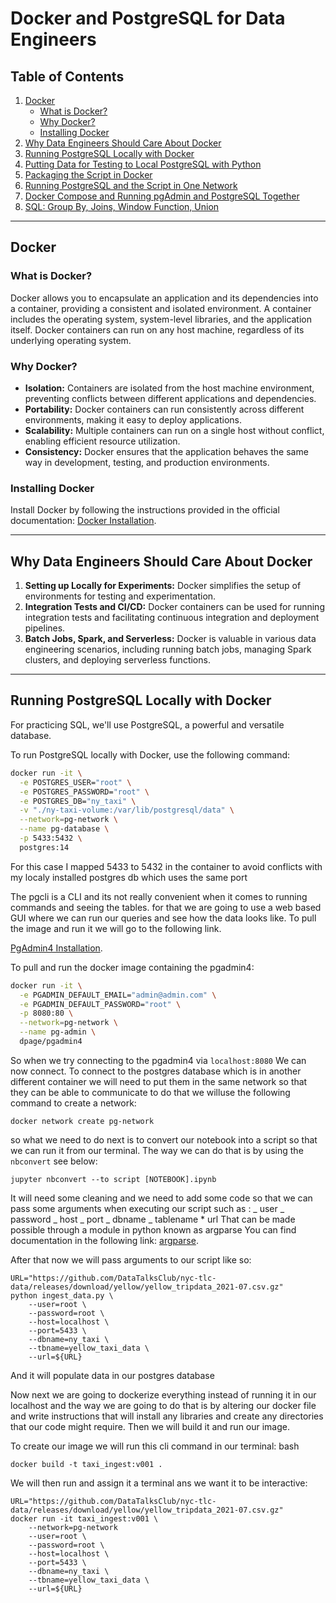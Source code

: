 # Docker and PostgreSQL for Data Engineers

## Table of Contents

1. [Docker](#docker)
   - [What is Docker?](#what-is-docker)
   - [Why Docker?](#why-docker)
   - [Installing Docker](#installing-docker)
2. [Why Data Engineers Should Care About Docker](#why-data-engineers-should-care-about-docker)
3. [Running PostgreSQL Locally with Docker](#running-postgresql-locally-with-docker)
4. [Putting Data for Testing to Local PostgreSQL with Python](#putting-data-for-testing-to-local-postgresql-with-python)
5. [Packaging the Script in Docker](#packaging-the-script-in-docker)
6. [Running PostgreSQL and the Script in One Network](#running-postgresql-and-the-script-in-one-network)
7. [Docker Compose and Running pgAdmin and PostgreSQL Together](#docker-compose-and-running-pgadmin-and-postgresql-together)
8. [SQL: Group By, Joins, Window Function, Union](#sql-group-by-joins-window-function-union)

---

## Docker

### What is Docker?

Docker allows you to encapsulate an application and its dependencies into a container, providing a consistent and isolated environment. A container includes the operating system, system-level libraries, and the application itself. Docker containers can run on any host machine, regardless of its underlying operating system.

### Why Docker?

- **Isolation:** Containers are isolated from the host machine environment, preventing conflicts between different applications and dependencies.
- **Portability:** Docker containers can run consistently across different environments, making it easy to deploy applications.
- **Scalability:** Multiple containers can run on a single host without conflict, enabling efficient resource utilization.
- **Consistency:** Docker ensures that the application behaves the same way in development, testing, and production environments.

### Installing Docker

Install Docker by following the instructions provided in the official documentation: [Docker Installation](https://docs.docker.com/get-docker/).

---

## Why Data Engineers Should Care About Docker

1. **Setting up Locally for Experiments:** Docker simplifies the setup of environments for testing and experimentation.
2. **Integration Tests and CI/CD:** Docker containers can be used for running integration tests and facilitating continuous integration and deployment pipelines.
3. **Batch Jobs, Spark, and Serverless:** Docker is valuable in various data engineering scenarios, including running batch jobs, managing Spark clusters, and deploying serverless functions.

---

## Running PostgreSQL Locally with Docker

For practicing SQL, we'll use PostgreSQL, a powerful and versatile database.

To run PostgreSQL locally with Docker, use the following command:

```bash
docker run -it \
  -e POSTGRES_USER="root" \
  -e POSTGRES_PASSWORD="root" \
  -e POSTGRES_DB="ny_taxi" \
  -v "./ny-taxi-volume:/var/lib/postgresql/data" \
  --network=pg-network \
  --name pg-database \
  -p 5433:5432 \
  postgres:14
```

For this case I mapped 5433 to 5432 in the container to avoid conflicts with my localy installed postgres db which uses the same port

The pgcli is a CLI and its not really convenient when it comes to running commands and seeing the tables. for that we are going to use a web based GUI where we can run our queries and see how the data looks like. To pull the image and run it we will go to the following link.

[PgAdmin4 Installation](https://www.pgadmin.org/download/).

To pull and run the docker image containing the pgadmin4:

```bash
docker run -it \
  -e PGADMIN_DEFAULT_EMAIL="admin@admin.com" \
  -e PGADMIN_DEFAULT_PASSWORD="root" \
  -p 8080:80 \
  --network=pg-network \
  --name pg-admin \
  dpage/pgadmin4
```

So when we try connecting to the pgadmin4 via `localhost:8080` We can now connect. To connect to the postgres database which is in another different container we will need to put them in the same network so that they can be able to communicate to do that we willuse the following command to create a network:

```
docker network create pg-network
```

so what we need to do next is to convert our notebook into a script so that we can run it from our terminal. The way we can do that is by using the `nbconvert` see below:

`jupyter nbconvert --to script [NOTEBOOK].ipynb`

It will need some cleaning and we need to add some code so that we can pass some arguments when executing our script such as :
_ user
_ password
_ host
_ port
_ dbname
_ tablename \* url
That can be made possible through a module in python known as argparse
You can find documentation in the following link: [argparse](https://docs.python.org/3/library/argparse.html).

After that now we will pass arguments to our script like so:

```
URL="https://github.com/DataTalksClub/nyc-tlc-data/releases/download/yellow/yellow_tripdata_2021-07.csv.gz"
python ingest_data.py \
    --user=root \
    --password=root \
    --host=localhost \
    --port=5433 \
    --dbname=ny_taxi \
    --tbname=yellow_taxi_data \
    --url=${URL}
```

And it will populate data in our postgres database

Now next we are going to dockerize everything instead of running it in our localhost and the way we are going to do that is by altering our docker file and write instructions that will install any libraries and create any directories that our code might require. Then we will build it and run our image.

To create our image we will run this cli command in our terminal:
bash

```
docker build -t taxi_ingest:v001 .
```

We will then run and assign it a terminal ans we want it to be interactive:

```
URL="https://github.com/DataTalksClub/nyc-tlc-data/releases/download/yellow/yellow_tripdata_2021-07.csv.gz"
docker run -it taxi_ingest:v001 \
    --network=pg-network
    --user=root \
    --password=root \
    --host=localhost \
    --port=5433 \
    --dbname=ny_taxi \
    --tbname=yellow_taxi_data \
    --url=${URL}
```
